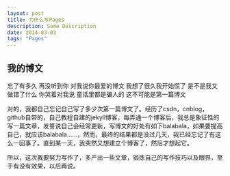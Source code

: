 ```yaml
---
layout: post
title: 为什么写Pages
description: Some Description
date: 2014-03-03
tags: "Pages"
---
```


## 我的博文
忘了有多久 
再没听到你 
对我说你最爱的博文 
我想了很久我开始慌了 
是不是我又做错了什么 
你哭着对我说 
童话里都是骗人的 这不可能是第一篇博文

对的，我都自己忘记自己写了多少次第一篇博文了。经历了csdn，cnblog，github自带的，自己教程自建的jekyll博客，每弄通一个博客后，我总是象征性的写一篇文章，发誓说自己会经常更新，写博文的好处有如下balabala，如果要提高自己，就应该balabala……，然而，最终的结果都是没过几天，我已经忘记了有这么一回事了。直到某一天，我突然又想建立个博客了，然后才想起它。

所以，这次我要努力写作了，多产出一些文章，锻炼自己的写作技巧以及眼界，至于有没有效果，以后再说。

